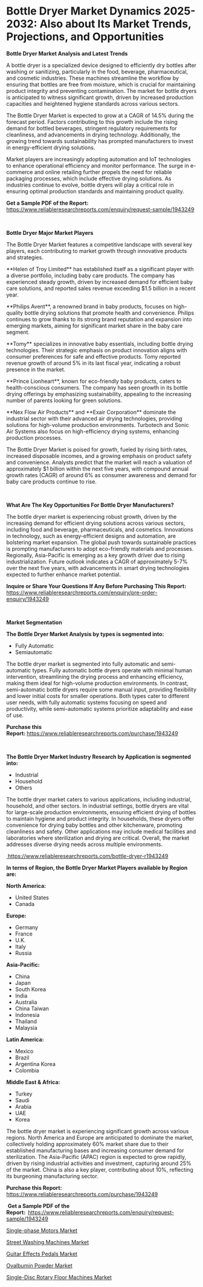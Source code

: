 <p><h1>Bottle Dryer Market Dynamics 2025-2032: Also about Its Market Trends, Projections, and Opportunities</h1></p><p><strong>Bottle Dryer Market Analysis and Latest Trends</strong></p>
<p><p>A bottle dryer is a specialized device designed to efficiently dry bottles after washing or sanitizing, particularly in the food, beverage, pharmaceutical, and cosmetic industries. These machines streamline the workflow by ensuring that bottles are free from moisture, which is crucial for maintaining product integrity and preventing contamination. The market for bottle dryers is anticipated to witness significant growth, driven by increased production capacities and heightened hygiene standards across various sectors.</p><p>The Bottle Dryer Market is expected to grow at a CAGR of 14.5% during the forecast period. Factors contributing to this growth include the rising demand for bottled beverages, stringent regulatory requirements for cleanliness, and advancements in drying technology. Additionally, the growing trend towards sustainability has prompted manufacturers to invest in energy-efficient drying solutions. </p><p>Market players are increasingly adopting automation and IoT technologies to enhance operational efficiency and monitor performance. The surge in e-commerce and online retailing further propels the need for reliable packaging processes, which include effective drying solutions. As industries continue to evolve, bottle dryers will play a critical role in ensuring optimal production standards and maintaining product quality.</p></p>
<p><strong>Get a Sample PDF of the Report:&nbsp;</strong> <a href="https://www.reliableresearchreports.com/enquiry/request-sample/1943249?utm_campaign=12&utm_medium=2&utm_source=Github&utm_content=ia&utm_term=04042025&utm_id=bottle-dryer">https://www.reliableresearchreports.com/enquiry/request-sample/1943249</a></p>
<p>&nbsp;</p>
<p><strong>Bottle Dryer Major Market Players</strong></p>
<p><p>The Bottle Dryer Market features a competitive landscape with several key players, each contributing to market growth through innovative products and strategies. </p><p>**Helen of Troy Limited** has established itself as a significant player with a diverse portfolio, including baby care products. The company has experienced steady growth, driven by increased demand for efficient baby care solutions, and reported sales revenue exceeding $1.5 billion in a recent year.</p><p>**Philips Avent**, a renowned brand in baby products, focuses on high-quality bottle drying solutions that promote health and convenience. Philips continues to grow thanks to its strong brand reputation and expansion into emerging markets, aiming for significant market share in the baby care segment.</p><p>**Tomy** specializes in innovative baby essentials, including bottle drying technologies. Their strategic emphasis on product innovation aligns with consumer preferences for safe and effective products. Tomy reported revenue growth of around 5% in its last fiscal year, indicating a robust presence in the market.</p><p>**Prince Lionheart**, known for eco-friendly baby products, caters to health-conscious consumers. The company has seen growth in its bottle drying offerings by emphasizing sustainability, appealing to the increasing number of parents looking for green solutions.</p><p>**Nex Flow Air Products** and **Exair Corporation** dominate the industrial sector with their advanced air drying technologies, providing solutions for high-volume production environments. Turbotech and Sonic Air Systems also focus on high-efficiency drying systems, enhancing production processes.</p><p>The Bottle Dryer Market is poised for growth, fueled by rising birth rates, increased disposable incomes, and a growing emphasis on product safety and convenience. Analysts predict that the market will reach a valuation of approximately $1 billion within the next five years, with compound annual growth rates (CAGR) of around 6% as consumer awareness and demand for baby care products continue to rise.</p></p>
<p>&nbsp;</p>
<p><strong>What Are The Key Opportunities For Bottle Dryer Manufacturers?</strong></p>
<p><p>The bottle dryer market is experiencing robust growth, driven by the increasing demand for efficient drying solutions across various sectors, including food and beverage, pharmaceuticals, and cosmetics. Innovations in technology, such as energy-efficient designs and automation, are bolstering market expansion. The global push towards sustainable practices is prompting manufacturers to adopt eco-friendly materials and processes. Regionally, Asia-Pacific is emerging as a key growth driver due to rising industrialization. Future outlook indicates a CAGR of approximately 5-7% over the next five years, with advancements in smart drying technologies expected to further enhance market potential.</p></p>
<p><strong>Inquire or Share Your Questions If Any Before Purchasing This Report:</strong> <a href="https://www.reliableresearchreports.com/enquiry/pre-order-enquiry/1943249?utm_campaign=12&utm_medium=2&utm_source=Github&utm_content=ia&utm_term=04042025&utm_id=bottle-dryer">https://www.reliableresearchreports.com/enquiry/pre-order-enquiry/1943249</a></p>
<p>&nbsp;</p>
<p><strong>Market Segmentation</strong></p>
<p><strong>The Bottle Dryer Market Analysis by types is segmented into:</strong></p>
<p><ul><li>Fully Automatic</li><li>Semiautomatic</li></ul></p>
<p><p>The bottle dryer market is segmented into fully automatic and semi-automatic types. Fully automatic bottle dryers operate with minimal human intervention, streamlining the drying process and enhancing efficiency, making them ideal for high-volume production environments. In contrast, semi-automatic bottle dryers require some manual input, providing flexibility and lower initial costs for smaller operations. Both types cater to different user needs, with fully automatic systems focusing on speed and productivity, while semi-automatic systems prioritize adaptability and ease of use.</p></p>
<p><strong>Purchase this Report:&nbsp;</strong><a href="https://www.reliableresearchreports.com/purchase/1943249?utm_campaign=12&utm_medium=2&utm_source=Github&utm_content=ia&utm_term=04042025&utm_id=bottle-dryer">https://www.reliableresearchreports.com/purchase/1943249</a></p>
<p>&nbsp;</p>
<p><strong>The Bottle Dryer Market Industry Research by Application is segmented into:</strong></p>
<p><ul><li>Industrial</li><li>Household</li><li>Others</li></ul></p>
<p><p>The bottle dryer market caters to various applications, including industrial, household, and other sectors. In industrial settings, bottle dryers are vital for large-scale production environments, ensuring efficient drying of bottles to maintain hygiene and product integrity. In households, these dryers offer convenience for drying baby bottles and other kitchenware, promoting cleanliness and safety. Other applications may include medical facilities and laboratories where sterilization and drying are critical. Overall, the market addresses diverse drying needs across multiple environments.</p></p>
<p><a href="https://www.reliableresearchreports.com/bottle-dryer-r1943249?utm_campaign=12&utm_medium=2&utm_source=Github&utm_content=ia&utm_term=04042025&utm_id=bottle-dryer">&nbsp;https://www.reliableresearchreports.com/bottle-dryer-r1943249</a></p>
<p><strong>In terms of Region, the Bottle Dryer Market Players available by Region are:</strong></p>
<p>
    <p> <strong> North America: </strong>
        <ul>
            <li>United States</li>
            <li>Canada</li>
        </ul>
        </p> 
    <p> <strong> Europe: </strong>
        <ul>
            <li>Germany</li>
            <li>France</li>
            <li>U.K.</li>
            <li>Italy</li>
            <li>Russia</li>
        </ul>
        </p> 
    <p> <strong> Asia-Pacific: </strong>
        <ul>
            <li>China</li>
            <li>Japan</li>
            <li>South Korea</li>
            <li>India</li>
            <li>Australia</li>
            <li>China Taiwan</li>
            <li>Indonesia</li>
            <li>Thailand</li>
            <li>Malaysia</li>
        </ul>
        </p> 
    <p> <strong> Latin America: </strong>
        <ul>
            <li>Mexico</li>
            <li>Brazil</li>
            <li>Argentina Korea</li>
            <li>Colombia</li>
        </ul>
        </p> 
    <p> <strong> Middle East & Africa: </strong>
        <ul>
            <li>Turkey</li>
            <li>Saudi</li>
            <li>Arabia</li>
            <li>UAE</li>
            <li>Korea</li>
        </ul>
    </p>
    </p>
<p><p>The bottle dryer market is experiencing significant growth across various regions. North America and Europe are anticipated to dominate the market, collectively holding approximately 60% market share due to their established manufacturing bases and increasing consumer demand for sterilization. The Asia-Pacific (APAC) region is expected to grow rapidly, driven by rising industrial activities and investment, capturing around 25% of the market. China is also a key player, contributing about 10%, reflecting its burgeoning manufacturing sector.</p></p>
<p><strong>Purchase this Report: </strong><a href="https://www.reliableresearchreports.com/purchase/1943249?utm_campaign=12&utm_medium=2&utm_source=Github&utm_content=ia&utm_term=04042025&utm_id=bottle-dryer">https://www.reliableresearchreports.com/purchase/1943249</a></p>
<p>&nbsp;<strong>Get a Sample PDF of the Report:&nbsp;&nbsp;</strong><a href="https://www.reliableresearchreports.com/enquiry/request-sample/1943249?utm_campaign=12&utm_medium=2&utm_source=Github&utm_content=ia&utm_term=04042025&utm_id=bottle-dryer">https://www.reliableresearchreports.com/enquiry/request-sample/1943249</a></p>
<p><strong></strong></p>
<p><p><a href="https://www.linkedin.com/pulse/single-phase-motors-market-forecasted-considering-factors-emige?utm_campaign=12&utm_medium=2&utm_source=Github&utm_content=ia&utm_term=04042025&utm_id=bottle-dryer">Single-phase Motors Market</a></p><p><a href="https://www.linkedin.com/pulse/street-washing-machines-market-global-regional-analysis-u6dge?utm_campaign=12&utm_medium=2&utm_source=Github&utm_content=ia&utm_term=04042025&utm_id=bottle-dryer">Street Washing Machines Market</a></p><p><a href="https://github.com/mafeasavzal/Market-Research-Report-List-1/blob/main/guitar-effects-pedals-market.md?utm_campaign=12&utm_medium=2&utm_source=Github&utm_content=ia&utm_term=04042025&utm_id=bottle-dryer">Guitar Effects Pedals Market</a></p><p><a href="https://github.com/seemagarbeha/Market-Research-Report-List-1/blob/main/ovalbumin-powder-market.md?utm_campaign=12&utm_medium=2&utm_source=Github&utm_content=ia&utm_term=04042025&utm_id=bottle-dryer">Ovalbumin Powder Market</a></p><p><a href="https://www.linkedin.com/pulse/projected-growth-single-disc-rotary-floor-machines-market-size-jbk3e?utm_campaign=12&utm_medium=2&utm_source=Github&utm_content=ia&utm_term=04042025&utm_id=bottle-dryer">Single-Disc Rotary Floor Machines Market</a></p></p>